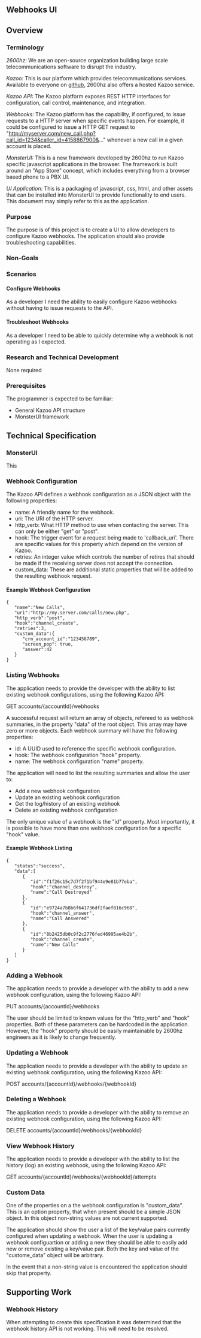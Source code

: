 ## Webhooks UI

## Overview
### Terminology
_2600hz:_ We are an open-source organization building large scale telecommunications software to disrupt the industry.

_Kazoo:_ This is our platform which provides telecommunications services.  Available to everyone on [github](https://github.com/2600hz/kazoo), 2600hz also offers a hosted Kazoo service.

_Kazoo API:_  The Kazoo platform exposes REST HTTP interfaces for configuration, call control, maintenance, and integration.

_Webhooks:_ The Kazoo platform has the capability, if configured, to issue requests to a HTTP server when specific events happen.  For example, it could be configured to issue a HTTP GET request to "http://myserver.com/new_call.php?call_id=1234&caller_id=4158867900&..." whenever a new call in a given account is placed.

_MonsterUI:_ This is a new framework developed by 2600hz to run Kazoo specific javascript applications in the browser.  The framework is built around an "App Store" concept, which includes everything from a browser based phone to a PBX UI.

_UI Application:_  This is a packaging of javascript, css, html, and other assets that can be installed into MonsterUI to provide functionality to end users.  This document may simply refer to this as the application.

### Purpose
The purpose is of this project is to create a UI to allow developers to configure Kazoo webhooks.  The application should also provide troubleshooting capabilities.

### Non-Goals

### Scenarios 
#### Configure Webhooks
As a developer I need the ability to easily configure Kazoo webhooks without having to issue requests to the API. 

#### Troubleshoot Webhooks
As a developer I need to be able to quickly determine why a webhook is not operating as I expected.

### Research and Technical Development
None required

### Prerequisites
The programmer is expected to be familiar:
* General Kazoo API structure
* MonsterUI framework

## Technical Specification
### MonsterUI
This 

### Webhook Configuration
The Kazoo API defines a webhook configuration as a JSON object with the following properties:

* name: A friendly name for the webhook.
* uri: The URI of the HTTP server.
* http_verb: What HTTP method to use when contacting the server.  This can only be either "get" or "post".
* hook: The trigger event for a request being made to 'callback_uri'.  There are specific values for this property which depend on the version of Kazoo.
* retries: An integer value which controls the number of retires that should be made if the receiving server does not accept the connection.
* custom_data:  These are additional static properties that will be added to the resulting webhook request.

#### Example Webhook Configuration
```
{
   "name":"New Calls",
   "uri":"http://my.server.com/calls/new.php",
   "http_verb":"post",
   "hook":"channel_create",
   "retries":3,
   "custom_data":{
      "crm_account_id":"123456789",
      "screen_pop": true,
      "answer":42
   }
}
```

### Listing Webhooks
The application needs to provide the developer with the ability to list existing webhook configurations, using the following Kazoo API:

GET accounts/{accountId}/webhooks

A successful request will return an array of objects, refereed to as webhook summaries, in the property "data" of the root object.  This array may have zero or more objects.  Each webhook summary will have the following properties:

* id: A UUID used to reference the specific webhook configuration.
* hook: The webhook configuration "hook" property.
* name: The webhook configuration "name" property.

The application will need to list the resulting summaries and allow the user to:
* Add a new webhook configuration
* Update an existing webhook configuration
* Get the log/history of an existing webhook
* Delete an existing webhook configuration

The only unique value of a webhook is the "id" property.  Most importantly, it is possible to have more than one webhook configuration for a specific "hook" value.

#### Example Webhook Listing
```
{
   "status":"success",
   "data":[
      {
         "id":"f1f26c15c7d7f2f1bf944e9e81b77eba",
         "hook":"channel_destroy",
         "name":"Call Destroyed"
      },
      {
         "id":"e9724a7b8b6f641736df2faef816c968",
         "hook":"channel_answer",
         "name":"Call Answered"
      },
      {
         "id":"8b2425db0c9f2c2776fed46995ae4b2b",
         "hook":"channel_create",
         "name":"New Calls"
      }
   ]
}
```

### Adding a Webhook
The application needs to provide a developer with the ability to add a new webhook configuration, using the following Kazoo API:

PUT accounts/{accountId}/webhooks

The user should be limited to known values for the "http_verb" and "hook" properties.  Both of these parameters can be hardcoded in the application.  However, the "hook" property should be easily maintainable by 2600hz engineers as it is likely to change frequently.

### Updating a Webhook
The application needs to provide a developer with the ability to update an existing webhook configuration, using the following Kazoo API:

POST  accounts/{accountId}/webhooks/{webhookId}

### Deleting a Webhook
The application needs to provide a developer with the ability to remove an existing webhook configuration, using the following Kazoo API:

DELETE accounts/{accountId}/webhooks/{webhookId}

### View Webhook History
The application needs to provide a developer with the ability to list the history (log) an existing webhook, using the following Kazoo API:

GET accounts/{accountId}/webhooks/{webhookId}/attempts

### Custom Data
One of the properties on a the webhook configuration is "custom_data".  This is an option property, that when present should be a simple JSON object.  In this object non-string values are not current supported.

The application should show the user a list of the key/value pairs currently configured when updating a webhook.  When the user is updating a webhook configuartion or adding a new they should be able to easily add new or remove existing a key/value pair.  Both the key and value of the "custome_data" object will be arbitrary.

In the event that a non-string value is encountered the application should skip that property.

## Supporting Work
### Webhook History
When attempting to create this specification it was determined that the webhook history API is not working.  This will need to be resolved.
